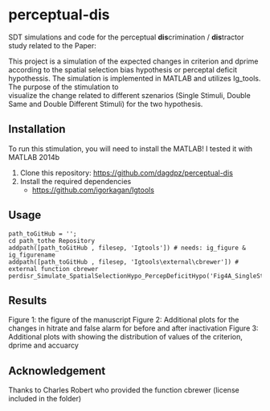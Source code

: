 # perceptual-dis
SDT simulations and code for the perceptual **dis**crimination / **dis**tractor study
related to the Paper: 

This project is a simulation of the expected changes in criterion and dprime
according to the spatial selection bias hypothesis or perceptal deficit hypothessis. 
The simulation is implemented in MATLAB and utilizes Ig_tools. The purpose of the stimulation to\
visualize the change related to different szenarios (Single Stimuli, Double Same and Double Different Stimuli) for the two hypothesis. 

## Installation
To run  this stimulation, you will need to install the MATLAB! I tested it with MATLAB 2014b
1. Clone this repository: https://github.com/dagdpz/perceptual-dis
2. Install the required dependencies
	- https://github.com/igorkagan/Igtools 

## Usage
``` 
path_toGitHub = ''; 
cd path_tothe Repository 
addpath([path_toGitHub , filesep, 'Igtools']) # needs: ig_figure & ig_figurename
addpath([path_toGitHub , filesep, 'Igtools\external\cbrewer']) # external function cbrewer
perdisr_Simulate_SpatialSelectionHypo_PercepDeficitHypo('Fig4A_SingleStimuli_DifficultDistr_SelectionBiasHypothesis')
```
## Results
Figure 1: the figure of the manuscript
Figure 2: Additional plots for the changes in hitrate and false alarm for before and after inactivation
Figure 3: Additional plots with showing the distribution of values of the criterion, dprime and accuarcy

## Acknowledgement
Thanks to Charles Robert who provided the function cbrewer (license included in the folder)
